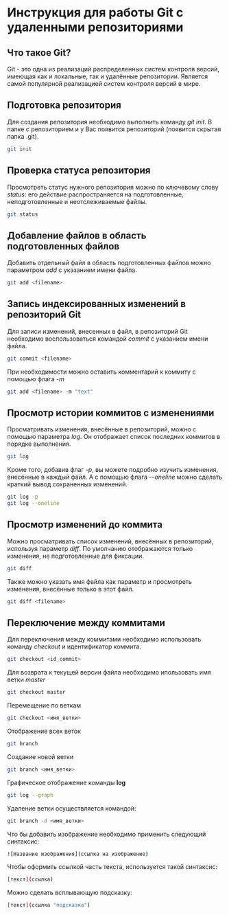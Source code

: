 # Инструкция для работы Git с удаленными репозиториями

## Что такое Git?
Git - это одна из реализаций распределенных систем контроля версий, имеющая как и локальные, так и удалённые репозитории. Является самой популярной реализацией систем контроля версий в мире.

## Подготовка репозитория
Для создания репозитория необходимо выполнить команду *git init*. В папке с репозиторием и у Вас появится репозиторий (появится скрытая папка .git).
```sh 
git init
```


## Проверка статуса репозитория
Просмотреть статус нужного репозитория можно по ключевому слову *status*: его действие распространяется на подготовленные, неподготовленные и неотслеживаемые файлы.
```sh 
git status
```
## Добавление файлов в область подготовленных файлов
Добавить отдельный файл в область подготовленных файлов можно параметром *add* с указанием имени файла.
```sh 
git add <filename>
```
## Запись индексированных изменений в репозиторий Git 
Для записи изменений, внесенных в файл, в репозиторий Git необходимо воспользоваться командой *commit* с указанием имени файла.
```sh 
git commit <filename>
```
При необходимости можно оставить комментарий к коммиту с помощью флага *-m*
```sh 
git add <filename> -m "text"
```
## Просмотр истории коммитов с изменениями
Просматривать изменения, внесённые в репозиторий, можно с помощью параметра *log*. Он отображает список последних коммитов в порядке выполнения. 
```sh 
git log
```
Кроме того, добавив флаг *-p*, вы можете подробно изучить изменения, внесённые в каждый файл. А с помощью флага *--oneline* можно сделать краткий вывод сохраненных изменений.
```sh 
git log -p
git log --oneline
```
## Просмотр изменений до коммита
Можно просматривать список изменений, внесённых в репозиторий, используя параметр *diff*. По умолчанию отображаются только изменения, не подготовленные для фиксации.
```sh 
git diff
```
Также можно указать имя файла как параметр и просмотреть изменения, внесённые только в этот файл.
```sh 
git diff <filename>
```
## Переключение между коммитами
Для переключения между коммитами необходимо использовать команду *checkout* и идентификатор коммита.
```sh 
git checkout <id_commit>
```
Для возврата к текущей версии файла необходимо ипользовать имя ветки *master*
```sh 
git checkout master
```

Перемещение по веткам
```sh
git checkout <имя_ветки>
```

Отображение всех веток
```sh
git branch
```

Создание новой ветки
```sh
git branch <имя_ветки>
```

Графическое отображение команды **log**
```sh
git log --graph
```

Удаление ветки осуществляется командой:
```sh
git branch -d <имя_ветки>
```

Что бы добавить изображение необходимо применить следующий синтаксис:
```sh
![Название изображения](ссылка на изображение)
```

Чтобы оформить ссылкой часть текста, используется такой синтаксис: 
```sh
[текст](ссылка)
```
Можно сделать всплывающую подсказку:
```sh
[текст](ссылка "подсказка")
```